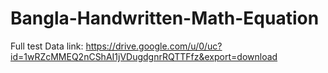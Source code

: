 # Bangla-Handwritten-Math-Equation
Full test Data link: https://drive.google.com/u/0/uc?id=1wRZcMMEQ2nCShAI1jVDugdgnrRQTTFfz&export=download
